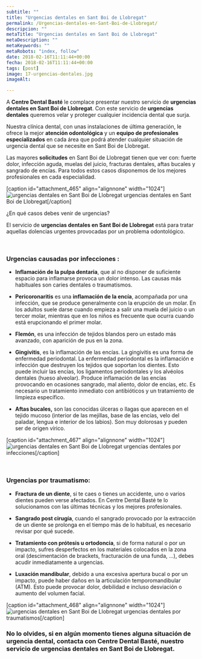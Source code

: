 ```yaml
---
subtitle: ""
title: "Urgencias dentales en Sant Boi de Llobregat"
permalink: /Urgencias-dentales-en-Sant-Boi-de-Llobregat/
descripcion: ""
metaTitle: "Urgencias dentales en Sant Boi de Llobregat"
metaDescription: ""
metaKeywords: ""
metaRobots: "index, follow"
date: 2018-02-16T11:11:44+00:00
fecha: 2018-02-16T11:11:44+00:00
tags: [post]
image: 17-urgencias-dentales.jpg
imageAlt: 

---
```



A **Centre Dental Basté** le complace presentar nuestro servicio de **urgencias dentales en Sant Boi de Llobregat**. Con este servicio de **urgencias dentales** queremos velar y proteger cualquier incidencia dental que surja.

Nuestra clínica dental, con unas instalaciones de última generación, le ofrece la mejor **atención odontológica** y un **equipo de profesionales especializados** en cada área que podrá atender cualquier situación de urgencia dental que se necesite en Sant Boi de Llobregat.

Las mayores **solicitudes** en Sant Boi de Llobregat tienen que ver con: fuerte dolor, infección aguda, muelas del juicio, fracturas dentales, aftas bucales y sangrado de encías. Para todos estos casos disponemos de los mejores profesionales en cada especialidad.

[caption id="attachment\_465" align="alignnone" width="1024"]![urgencias dentales en Sant Boi de Llobregat](/assets/static/images/blog/blog-inner/urgencias-dentales.jpg) urgencias dentales en Sant Boi de Llobregat[/caption]

¿En qué casos debes venir de urgencias?



El servicio de **urgencias dentales en Sant Boi de Llobregat** está para tratar aquellas dolencias urgentes provocadas por un problema odontológico.

 
### **Urgencias causadas por infecciones :**


* **Inflamación de la pulpa dentaria**, que al no disponer de suficiente espacio para inflamarse provoca un dolor intenso. Las causas más habituales son caries dentales o traumatismos.


* **Pericoronaritis** es una **inflamación de la encía**, acompañada por una infección, que se produce generalmente con la erupción de un molar. En los adultos suele darse cuando empieza a salir una muela del juicio o un tercer molar, mientras que en los niños es frecuente que ocurra cuando está erupcionando el primer molar.


* **Flemón**, es una infección de tejidos blandos pero un estado más avanzado, con aparición de pus en la zona.


* **Gingivitis**, es la inflamación de las encías. La gingivitis es una forma de enfermedad periodontal. La enfermedad periodontal es la inflamación e infección que destruyen los tejidos que soportan los dientes. Esto puede incluir las encías, los ligamentos periodontales y los alvéolos dentales (hueso alveolar). Produce inflamación de las encías provocando en ocasiones sangrado, mal aliento, dolor de encías, etc. Es necesario un tratamiento inmediato con antibióticos y un tratamiento de limpieza específico.


* **Aftas bucales,** son las conocidas úlceras o llagas que aparecen en el tejido mucoso (interior de las mejillas, base de las encías, velo del paladar, lengua e interior de los labios). Son muy dolorosas y pueden ser de origen vírico.



[caption id="attachment\_467" align="alignnone" width="1024"]![urgencias dentales en Sant Boi de Llobregat](/assets/static/images/blog/blog-inner/urgencias-inflamacion.jpg) urgencias dentales por infecciones[/caption]

 
### **Urgencias por traumatismo:**


* **Fractura de un diente**, si te caes o tienes un accidente, uno o varios dientes pueden verse afectados. En Centre Dental Basté te lo solucionamos con las últimas técnicas y los mejores profesionales.


* **Sangrado post cirugía**, cuando el sangrado provocado por la extracción de un diente se prolonga en el tiempo más de lo habitual, es necesario revisar por qué sucede.


* **Tratamiento con prótesis u ortodoncia**, si de forma natural o por un impacto, sufres desperfectos en los materiales colocados en la zona oral (descimentación de brackets, fracturación de una funda, ...), debes acudir inmediatamente a urgencias.


* **Luxación mandibular**, debido a una excesiva apertura bucal o por un impacto, puede haber daños en la articulación temporomandibular (ATM). Esto puede provocar dolor, debilidad e incluso desviación o aumento del volumen facial.


[caption id="attachment\_468" align="alignnone" width="1024"]![urgencias dentales en Sant Boi de Llobregat](/assets/static/images/blog/blog-inner/urgencias-traumatismos.jpg) urgencias dentales por traumatismos[/caption]

### No lo olvides, si en algún momento tienes alguna situación de urgencia dental, contacta con Centre Dental Basté, nuestro servicio de **urgencias dentales en Sant Boi de Llobregat**.



 


